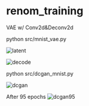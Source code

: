 # renom_training

VAE w/ Conv2d&Deconv2d

python src/mnist_vae.py

![latent](https://raw.githubusercontent.com/yygr/renom_training/master/result/densenet_latent9.png)

![decode](https://raw.githubusercontent.com/yygr/renom_training/master/result/densenet_decode9.png)


python src/dcgan_mnist.py

![dcgan](https://raw.githubusercontent.com/yygr/renom_training/master/result/dcgan_fake.png)

After 95 epochs
![dcgan95](https://raw.githubusercontent.com/yygr/renom_training/master/result/dcgan_fake95.png)